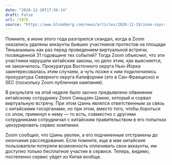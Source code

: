 ```yaml
---
date: "2020-12-20T17:56:14"
draft: False
url: /1876
source: "https://www.bloomberg.com/news/articles/2020-12-19/zoom-says-it-s-being-probed-by-sec-two-u-s-attorneys-offices"
---
```


Помните, в июне этого года разгорелся скандал, когда в Zoom оказались удалены аккаунты бывших участников протестов на площади Тяньаньмынь как раз перед проведением виртуальной встречи, посвященной 31 годовщине тех событий? Тогда Zoom объяснил, что эти участники нарушали китайские законы, но дело этим, как выясняется, не закончилось. Прокуратура Восточного округа Нью-Йорка заинтересовалась этим случаем, а чуть позже к ним подключились прокуратура Северного округа Калифорнии (это в Сан-Франциско) и SEC (поскольку Zoom публичная кампания). 

В результате на этой неделе было заочно предъявлено обвинение китайскому сотруднику Zoom Синьцзян Цзиню, который и сорвал виртуальную встречу. При этом Цзинь являлся ответственным за связь с китайскими госорганами, но при этом, вместо того, чтобы бороться со злом, примкнул к нему — то есть, совместно с другими сотрудниками сотрудничал с китайским правительством в его попытках цензурировать сервис компании. 

Zoom сообщил, что Цзинь уволен, а его подчиненные отстранены до окончания расследования. Если помните, еще в мае китайские пользователи потеряли возможность оплачивать свои аккаунты, им доступно только бесплатное участие в сервисе. Теперь, видимо, постепенно сервис уйдет из Китая вообще.
